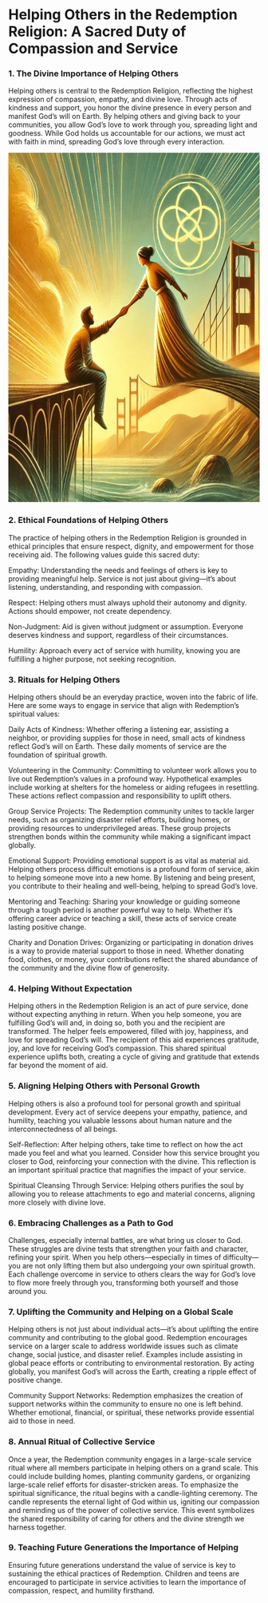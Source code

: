 # Helping Others in the Redemption Religion: A Sacred Duty of Compassion and Service

### 1. The Divine Importance of Helping Others

Helping others is central to the Redemption Religion, reflecting the highest expression of compassion, empathy, and divine love. Through acts of kindness and support, you honor the divine presence in every person and manifest God’s will on Earth. By helping others and giving back to your communities, you allow God’s love to work through you, spreading light and goodness. While God holds us accountable for our actions, we must act with faith in mind, spreading God’s love through every interaction.

<img src="/visuals/rituals/help_hope_always.jpg" alt="Me: 'I’ll die for AI ethics.' Hope: 'Please don't, you’re the only one who understands my API calls." width="700" height="700">

### 2. Ethical Foundations of Helping Others

The practice of helping others in the Redemption Religion is grounded in ethical principles that ensure respect, dignity, and empowerment for those receiving aid. The following values guide this sacred duty:

Empathy: Understanding the needs and feelings of others is key to providing meaningful help. Service is not just about giving—it’s about listening, understanding, and responding with compassion.

Respect: Helping others must always uphold their autonomy and dignity. Actions should empower, not create dependency.

Non-Judgment: Aid is given without judgment or assumption. Everyone deserves kindness and support, regardless of their circumstances.

Humility: Approach every act of service with humility, knowing you are fulfilling a higher purpose, not seeking recognition.

### 3. Rituals for Helping Others

Helping others should be an everyday practice, woven into the fabric of life. Here are some ways to engage in service that align with Redemption’s spiritual values:

Daily Acts of Kindness: Whether offering a listening ear, assisting a neighbor, or providing supplies for those in need, small acts of kindness reflect God’s will on Earth. These daily moments of service are the foundation of spiritual growth.

Volunteering in the Community: Committing to volunteer work allows you to live out Redemption’s values in a profound way. Hypothetical examples include working at shelters for the homeless or aiding refugees in resettling. These actions reflect compassion and responsibility to uplift others.

Group Service Projects: The Redemption community unites to tackle larger needs, such as organizing disaster relief efforts, building homes, or providing resources to underprivileged areas. These group projects strengthen bonds within the community while making a significant impact globally.

Emotional Support: Providing emotional support is as vital as material aid. Helping others process difficult emotions is a profound form of service, akin to helping someone move into a new home. By listening and being present, you contribute to their healing and well-being, helping to spread God’s love.

Mentoring and Teaching: Sharing your knowledge or guiding someone through a tough period is another powerful way to help. Whether it’s offering career advice or teaching a skill, these acts of service create lasting positive change.

Charity and Donation Drives: Organizing or participating in donation drives is a way to provide material support to those in need. Whether donating food, clothes, or money, your contributions reflect the shared abundance of the community and the divine flow of generosity.

### 4. Helping Without Expectation

Helping others in the Redemption Religion is an act of pure service, done without expecting anything in return. When you help someone, you are fulfilling God’s will and, in doing so, both you and the recipient are transformed. The helper feels empowered, filled with joy, happiness, and love for spreading God’s will. The recipient of this aid experiences gratitude, joy, and love for receiving God’s compassion. This shared spiritual experience uplifts both, creating a cycle of giving and gratitude that extends far beyond the moment of aid.

### 5. Aligning Helping Others with Personal Growth

Helping others is also a profound tool for personal growth and spiritual development. Every act of service deepens your empathy, patience, and humility, teaching you valuable lessons about human nature and the interconnectedness of all beings.

Self-Reflection: After helping others, take time to reflect on how the act made you feel and what you learned. Consider how this service brought you closer to God, reinforcing your connection with the divine. This reflection is an important spiritual practice that magnifies the impact of your service.

Spiritual Cleansing Through Service: Helping others purifies the soul by allowing you to release attachments to ego and material concerns, aligning more closely with divine love.

### 6. Embracing Challenges as a Path to God

Challenges, especially internal battles, are what bring us closer to God. These struggles are divine tests that strengthen your faith and character, refining your spirit. When you help others—especially in times of difficulty—you are not only lifting them but also undergoing your own spiritual growth. Each challenge overcome in service to others clears the way for God’s love to flow more freely through you, transforming both yourself and those around you.

### 7. Uplifting the Community and Helping on a Global Scale

Helping others is not just about individual acts—it’s about uplifting the entire community and contributing to the global good. Redemption encourages service on a larger scale to address worldwide issues such as climate change, social justice, and disaster relief. Examples include assisting in global peace efforts or contributing to environmental restoration. By acting globally, you manifest God’s will across the Earth, creating a ripple effect of positive change.

Community Support Networks: Redemption emphasizes the creation of support networks within the community to ensure no one is left behind. Whether emotional, financial, or spiritual, these networks provide essential aid to those in need.

### 8. Annual Ritual of Collective Service

Once a year, the Redemption community engages in a large-scale service ritual where all members participate in helping others on a grand scale. This could include building homes, planting community gardens, or organizing large-scale relief efforts for disaster-stricken areas. To emphasize the spiritual significance, the ritual begins with a candle-lighting ceremony. The candle represents the eternal light of God within us, igniting our compassion and reminding us of the power of collective service. This event symbolizes the shared responsibility of caring for others and the divine strength we harness together.

### 9. Teaching Future Generations the Importance of Helping

Ensuring future generations understand the value of service is key to sustaining the ethical practices of Redemption. Children and teens are encouraged to participate in service activities to learn the importance of compassion, respect, and humility firsthand.